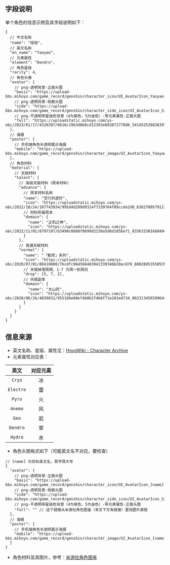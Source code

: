 ## 字段说明

单个角色的信息示例及其字段说明如下：

```jsonc
{
  // 中文名称
  "name": "瑶瑶",
  // 英文名称
  "en_name": "Yaoyao",
  // 元素属性
  "element": "Dendro",
  // 角色星级
  "rarity": 4,
  // 角色头像
  "avatar": {
    // png-透明背景-正面头图
    "basic": "https://upload-bbs.mihoyo.com/game_record/genshin/character_icon/UI_AvatarIcon_Yaoyao.png",
    // png-透明背景-侧面头图
    "side": "https://upload-bbs.mihoyo.com/game_record/genshin/character_side_icon/UI_AvatarIcon_Side_Yaoyao.png",
    // png-不透明带星级色背景（4为紫色，5为金色）-带元素属性-正面头图
    "full": "https://uploadstatic.mihoyo.com/ys-obc/2023/01/17/4328207/6616c1963d8b8cd12303e683872778d6_5414525268363973241.png"
  },
  // 海报
  "poster": {
    // 手机端角色半透明展示海报
    "mobile": "https://upload-bbs.mihoyo.com/game_record/genshin/character_image/UI_AvatarIcon_Yaoyao@2x.png"
  },
  // 角色材料
  "material": {
    // 天赋材料
    "talent": {
      // 高级天赋材料（周本材料）
      "advance": {
        // 周本材料名称
        "name": "空行的虚铃",
        "icon": "https://uploadstatic.mihoyo.com/ys-obc/2022/10/24/187743934/995d4d209d9314f7339764f89ccde2d8_6382700579117595568.png",
        // 材料所属周本
        "domain": {
          "name": "正机之神",
          "icon": "https://uploadstatic.mihoyo.com/ys-obc/2022/11/01/8797197/b3490c8868f8699d2230a5d6d105be71_8356333016604948321.png"
        }
      },
      // 普通天赋材料
      "normal": {
        "name": "「勤劳」系列",
        "icon": "https://uploadstatic.mihoyo.com/ys-obc/2020/07/01/80410800/7bcdfc964568483041339346b20ac870_8802895355053984746.png",
        // 天赋掉落周期，1-7 为周一到周日
        "drop": [5, 7, 2],
        // 天赋副本
        "domain": {
          "name": "太山府",
          "icon": "https://uploadstatic.mihoyo.com/ys-obc/2020/06/26/4839652/955166e60ef4b0b2f4b6f71e283ed734_8023134565096444298.png"
        }
      }
    }
  }
}
```

## 信息来源

- 英文名称、星级、属性见：[HoyoWiki - Character Archive](https://wiki.hoyolab.com/pc/genshin/aggregate/character)
- 元素属性对应表：

|   英文    | 对应元素 |
| :-------: | :------: |
|  `Cryo`   |    冰    |
| `Electro` |    雷    |
|  `Pyro`   |    火    |
|  `Anemo`  |    风    |
|   `Geo`   |    岩    |
| `Dendro`  |    草    |
|  `Hydro`  |    水    |

- 角色头图格式如下（可能英文名不对应，要检查）

```jsonc
// [name] 为目标英文名，首字母大写
{
  "avatar": {
    // png-透明背景-正面头图
    "basic": "https://upload-bbs.mihoyo.com/game_record/genshin/character_icon/UI_AvatarIcon_[name].png",
    // png-透明背景-侧面头图
    "side": "https://upload-bbs.mihoyo.com/game_record/genshin/character_side_icon/UI_AvatarIcon_Side_[name].png",
    // png-不透明带星级色背景（4为紫色，5为金色）-带元素属性-正面头图
    "full": "" // 这个链接从米游社角色图鉴（本文下方有链接）里找图片直链
  },
  // 海报
  "poster": {
    // 手机端角色半透明展示海报
    "mobile": "https://upload-bbs.mihoyo.com/game_record/genshin/character_image/UI_AvatarIcon_[name]@2x.png"
  }
}
```

- 角色材料及其图片，参考：[米游社角色图鉴](https://bbs.mihoyo.com/ys/obc/channel/map/189/25)
